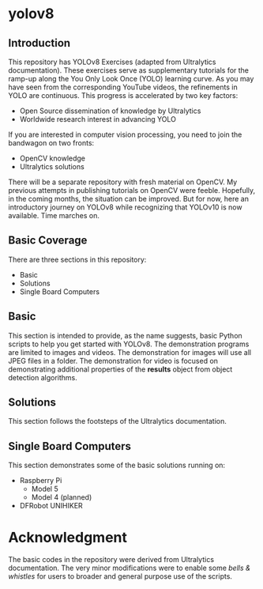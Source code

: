 # yolov8

## Introduction
This repository has YOLOv8 Exercises (adapted from Ultralytics documentation). These exercises serve as supplementary tutorials for the ramp-up along the You Only Look Once (YOLO) learning curve. As you may have seen from the corresponding YouTube videos, the refinements in YOLO are continuous. This progress is accelerated by two key factors:
- Open Source dissemination of knowledge by Ultralytics
- Worldwide research interest in advancing YOLO

If you are interested in computer vision processing, you need to join the bandwagon on two fronts:
- OpenCV knowledge
- Ultralytics solutions

There will be a separate repository with fresh material on OpenCV. My previous attempts in publishing tutorials on OpenCV were feeble. Hopefully, in the coming months, the situation can be improved. But for now, here an introductory journey on YOLOv8 while recognizing that YOLOv10 is now available. Time marches on.

## Basic Coverage
There are three sections in this repository:
- Basic
- Solutions
- Single Board Computers

## Basic
This section is intended to provide, as the name suggests, basic Python scripts to help you get started with YOLOv8. The demonstration programs are limited to images and videos. The demonstration for images will use all JPEG files in a folder. The demonstration for video is focused on demonstrating additional properties of the **results** object from object detection algorithms.

## Solutions
This section follows the footsteps of the Ultralytics documentation.

## Single Board Computers
This section demonstrates some of the basic solutions running on:
- Raspberry Pi
  - Model 5
  - Model 4 (planned)
- DFRobot UNIHIKER

# Acknowledgment
The basic codes in the repository were derived from Ultralytics documentation. The very minor modifications were to enable some _bells & whistles_ for users to broader and general purpose use of the scripts.

